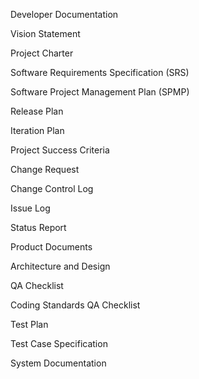 Developer Documentation

Vision Statement

Project Charter

Software Requirements Specification (SRS)

Software Project Management Plan (SPMP)

Release Plan

Iteration Plan

Project Success Criteria

Change Request

Change Control Log

Issue Log

Status Report


Product Documents

Architecture and Design


QA Checklist

Coding Standards
QA Checklist

Test Plan

Test Case Specification

System Documentation



